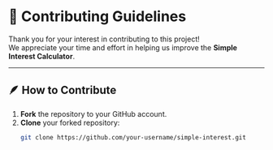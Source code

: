 # 🤝 Contributing Guidelines

Thank you for your interest in contributing to this project!  
We appreciate your time and effort in helping us improve the **Simple Interest Calculator**.

---

## 🪶 How to Contribute

1. **Fork** the repository to your GitHub account.
2. **Clone** your forked repository:
   ```bash
   git clone https://github.com/your-username/simple-interest.git

